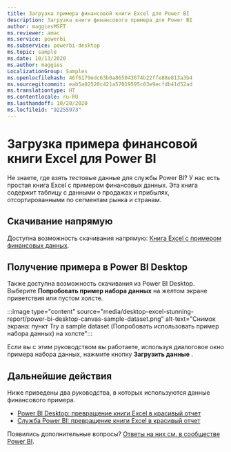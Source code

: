 ```yaml
---
title: Загрузка примера финансовой книги Excel для Power BI
description: Загрузка книги финансового примера для Power BI
author: maggiesMSFT
ms.reviewer: amac
ms.service: powerbi
ms.subservice: powerbi-desktop
ms.topic: sample
ms.date: 10/13/2020
ms.author: maggies
LocalizationGroup: Samples
ms.openlocfilehash: 46f6179edc63b0a865043674b22ffe88e813a3b4
ms.sourcegitcommit: eab5a02520c421a57019595c03e9ecfdb41d52ad
ms.translationtype: HT
ms.contentlocale: ru-RU
ms.lasthandoff: 10/20/2020
ms.locfileid: "92255973"
---
```

# <a name="download-the-financial-sample-excel-workbook-for-power-bi"></a>Загрузка примера финансовой книги Excel для Power BI
Не знаете, где взять тестовые данные для службы Power BI? У нас есть простая книга Excel с примером финансовых данных. Эта книга содержит таблицу с данными о продажах и прибылях, отсортированными по сегментам рынка и странам. 

## <a name="download-it-directly"></a>Скачивание напрямую

Доступна возможность скачивания напрямую: [Книга Excel с примером финансовых данных](https://go.microsoft.com/fwlink/?LinkID=521962).

## <a name="get-the-sample-in-power-bi-desktop"></a>Получение примера в Power BI Desktop

Также доступна возможность скачивания из Power BI Desktop. Выберите **Попробовать пример набора данных** на желтом экране приветствия или пустом холсте.

:::image type="content" source="media/desktop-excel-stunning-report/power-bi-desktop-canvas-sample-dataset.png" alt-text="Снимок экрана: пункт Try a sample dataset (Попробовать использовать пример набора данных) на холсте"::: 

Если вы с этим руководством вы работаете, используя диалоговое окно примера набора данных, нажмите кнопку **Загрузить данные** .

## <a name="next-steps"></a>Дальнейшие действия

Ниже приведены два руководства, в которых используются данные финансового примера.

- [Power BI Desktop: превращение книги Excel в красивый отчет](desktop-excel-stunning-report.md)
- [Служба Power BI: превращение книги Excel в красивый отчет](service-from-excel-to-stunning-report.md)

Появились дополнительные вопросы? [Ответы на них см. в сообществе Power BI](https://community.powerbi.com/).
